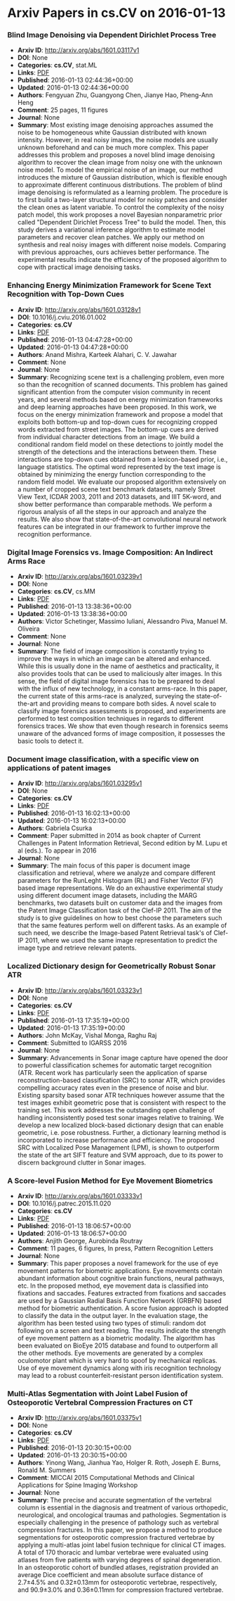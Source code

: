 # Arxiv Papers in cs.CV on 2016-01-13
### Blind Image Denoising via Dependent Dirichlet Process Tree
- **Arxiv ID**: http://arxiv.org/abs/1601.03117v1
- **DOI**: None
- **Categories**: **cs.CV**, stat.ML
- **Links**: [PDF](http://arxiv.org/pdf/1601.03117v1)
- **Published**: 2016-01-13 02:44:36+00:00
- **Updated**: 2016-01-13 02:44:36+00:00
- **Authors**: Fengyuan Zhu, Guangyong Chen, Jianye Hao, Pheng-Ann Heng
- **Comment**: 25 pages, 11 figures
- **Journal**: None
- **Summary**: Most existing image denoising approaches assumed the noise to be homogeneous white Gaussian distributed with known intensity. However, in real noisy images, the noise models are usually unknown beforehand and can be much more complex. This paper addresses this problem and proposes a novel blind image denoising algorithm to recover the clean image from noisy one with the unknown noise model. To model the empirical noise of an image, our method introduces the mixture of Gaussian distribution, which is flexible enough to approximate different continuous distributions. The problem of blind image denoising is reformulated as a learning problem. The procedure is to first build a two-layer structural model for noisy patches and consider the clean ones as latent variable. To control the complexity of the noisy patch model, this work proposes a novel Bayesian nonparametric prior called "Dependent Dirichlet Process Tree" to build the model. Then, this study derives a variational inference algorithm to estimate model parameters and recover clean patches. We apply our method on synthesis and real noisy images with different noise models. Comparing with previous approaches, ours achieves better performance. The experimental results indicate the efficiency of the proposed algorithm to cope with practical image denoising tasks.



### Enhancing Energy Minimization Framework for Scene Text Recognition with Top-Down Cues
- **Arxiv ID**: http://arxiv.org/abs/1601.03128v1
- **DOI**: 10.1016/j.cviu.2016.01.002
- **Categories**: **cs.CV**
- **Links**: [PDF](http://arxiv.org/pdf/1601.03128v1)
- **Published**: 2016-01-13 04:47:28+00:00
- **Updated**: 2016-01-13 04:47:28+00:00
- **Authors**: Anand Mishra, Karteek Alahari, C. V. Jawahar
- **Comment**: None
- **Journal**: None
- **Summary**: Recognizing scene text is a challenging problem, even more so than the recognition of scanned documents. This problem has gained significant attention from the computer vision community in recent years, and several methods based on energy minimization frameworks and deep learning approaches have been proposed. In this work, we focus on the energy minimization framework and propose a model that exploits both bottom-up and top-down cues for recognizing cropped words extracted from street images. The bottom-up cues are derived from individual character detections from an image. We build a conditional random field model on these detections to jointly model the strength of the detections and the interactions between them. These interactions are top-down cues obtained from a lexicon-based prior, i.e., language statistics. The optimal word represented by the text image is obtained by minimizing the energy function corresponding to the random field model. We evaluate our proposed algorithm extensively on a number of cropped scene text benchmark datasets, namely Street View Text, ICDAR 2003, 2011 and 2013 datasets, and IIIT 5K-word, and show better performance than comparable methods. We perform a rigorous analysis of all the steps in our approach and analyze the results. We also show that state-of-the-art convolutional neural network features can be integrated in our framework to further improve the recognition performance.



### Digital Image Forensics vs. Image Composition: An Indirect Arms Race
- **Arxiv ID**: http://arxiv.org/abs/1601.03239v1
- **DOI**: None
- **Categories**: **cs.CV**, cs.MM
- **Links**: [PDF](http://arxiv.org/pdf/1601.03239v1)
- **Published**: 2016-01-13 13:38:36+00:00
- **Updated**: 2016-01-13 13:38:36+00:00
- **Authors**: Victor Schetinger, Massimo Iuliani, Alessandro Piva, Manuel M. Oliveira
- **Comment**: None
- **Journal**: None
- **Summary**: The field of image composition is constantly trying to improve the ways in which an image can be altered and enhanced. While this is usually done in the name of aesthetics and practicality, it also provides tools that can be used to maliciously alter images. In this sense, the field of digital image forensics has to be prepared to deal with the influx of new technology, in a constant arms-race. In this paper, the current state of this arms-race is analyzed, surveying the state-of-the-art and providing means to compare both sides. A novel scale to classify image forensics assessments is proposed, and experiments are performed to test composition techniques in regards to different forensics traces. We show that even though research in forensics seems unaware of the advanced forms of image composition, it possesses the basic tools to detect it.



### Document image classification, with a specific view on applications of patent images
- **Arxiv ID**: http://arxiv.org/abs/1601.03295v1
- **DOI**: None
- **Categories**: **cs.CV**
- **Links**: [PDF](http://arxiv.org/pdf/1601.03295v1)
- **Published**: 2016-01-13 16:02:13+00:00
- **Updated**: 2016-01-13 16:02:13+00:00
- **Authors**: Gabriela Csurka
- **Comment**: Paper submitted in 2014 as book chapter of Current Challenges in
  Patent Information Retrieval, Second edition by M. Lupu et al (eds.). To
  appear in 2016
- **Journal**: None
- **Summary**: The main focus of this paper is document image classification and retrieval, where we analyze and compare different parameters for the RunLeght Histogram (RL) and Fisher Vector (FV) based image representations. We do an exhaustive experimental study using different document image datasets, including the MARG benchmarks, two datasets built on customer data and the images from the Patent Image Classification task of the Clef-IP 2011. The aim of the study is to give guidelines on how to best choose the parameters such that the same features perform well on different tasks. As an example of such need, we describe the Image-based Patent Retrieval task's of Clef-IP 2011, where we used the same image representation to predict the image type and retrieve relevant patents.



### Localized Dictionary design for Geometrically Robust Sonar ATR
- **Arxiv ID**: http://arxiv.org/abs/1601.03323v1
- **DOI**: None
- **Categories**: **cs.CV**
- **Links**: [PDF](http://arxiv.org/pdf/1601.03323v1)
- **Published**: 2016-01-13 17:35:19+00:00
- **Updated**: 2016-01-13 17:35:19+00:00
- **Authors**: John McKay, Vishal Monga, Raghu Raj
- **Comment**: Submitted to IGARSS 2016
- **Journal**: None
- **Summary**: Advancements in Sonar image capture have opened the door to powerful classification schemes for automatic target recognition (ATR. Recent work has particularly seen the application of sparse reconstruction-based classification (SRC) to sonar ATR, which provides compelling accuracy rates even in the presence of noise and blur. Existing sparsity based sonar ATR techniques however assume that the test images exhibit geometric pose that is consistent with respect to the training set. This work addresses the outstanding open challenge of handling inconsistently posed test sonar images relative to training. We develop a new localized block-based dictionary design that can enable geometric, i.e. pose robustness. Further, a dictionary learning method is incorporated to increase performance and efficiency. The proposed SRC with Localized Pose Management (LPM), is shown to outperform the state of the art SIFT feature and SVM approach, due to its power to discern background clutter in Sonar images.



### A Score-level Fusion Method for Eye Movement Biometrics
- **Arxiv ID**: http://arxiv.org/abs/1601.03333v1
- **DOI**: 10.1016/j.patrec.2015.11.020
- **Categories**: **cs.CV**
- **Links**: [PDF](http://arxiv.org/pdf/1601.03333v1)
- **Published**: 2016-01-13 18:06:57+00:00
- **Updated**: 2016-01-13 18:06:57+00:00
- **Authors**: Anjith George, Aurobinda Routray
- **Comment**: 11 pages, 6 figures, In press, Pattern Recognition Letters
- **Journal**: None
- **Summary**: This paper proposes a novel framework for the use of eye movement patterns for biometric applications. Eye movements contain abundant information about cognitive brain functions, neural pathways, etc. In the proposed method, eye movement data is classified into fixations and saccades. Features extracted from fixations and saccades are used by a Gaussian Radial Basis Function Network (GRBFN) based method for biometric authentication. A score fusion approach is adopted to classify the data in the output layer. In the evaluation stage, the algorithm has been tested using two types of stimuli: random dot following on a screen and text reading. The results indicate the strength of eye movement pattern as a biometric modality. The algorithm has been evaluated on BioEye 2015 database and found to outperform all the other methods. Eye movements are generated by a complex oculomotor plant which is very hard to spoof by mechanical replicas. Use of eye movement dynamics along with iris recognition technology may lead to a robust counterfeit-resistant person identification system.



### Multi-Atlas Segmentation with Joint Label Fusion of Osteoporotic Vertebral Compression Fractures on CT
- **Arxiv ID**: http://arxiv.org/abs/1601.03375v1
- **DOI**: None
- **Categories**: **cs.CV**
- **Links**: [PDF](http://arxiv.org/pdf/1601.03375v1)
- **Published**: 2016-01-13 20:30:15+00:00
- **Updated**: 2016-01-13 20:30:15+00:00
- **Authors**: Yinong Wang, Jianhua Yao, Holger R. Roth, Joseph E. Burns, Ronald M. Summers
- **Comment**: MICCAI 2015 Computational Methods and Clinical Applications for Spine
  Imaging Workshop
- **Journal**: None
- **Summary**: The precise and accurate segmentation of the vertebral column is essential in the diagnosis and treatment of various orthopedic, neurological, and oncological traumas and pathologies. Segmentation is especially challenging in the presence of pathology such as vertebral compression fractures. In this paper, we propose a method to produce segmentations for osteoporotic compression fractured vertebrae by applying a multi-atlas joint label fusion technique for clinical CT images. A total of 170 thoracic and lumbar vertebrae were evaluated using atlases from five patients with varying degrees of spinal degeneration. In an osteoporotic cohort of bundled atlases, registration provided an average Dice coefficient and mean absolute surface distance of 2.7$\pm$4.5% and 0.32$\pm$0.13mm for osteoporotic vertebrae, respectively, and 90.9$\pm$3.0% and 0.36$\pm$0.11mm for compression fractured vertebrae.



